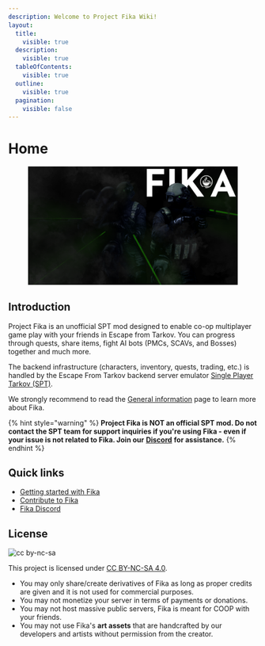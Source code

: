 ```yaml
---
description: Welcome to Project Fika Wiki!
layout:
  title:
    visible: true
  description:
    visible: true
  tableOfContents:
    visible: true
  outline:
    visible: true
  pagination:
    visible: false
---
```


# Home

<figure><img src=".gitbook/assets/1080p_launchertest2.png" alt=""><figcaption></figcaption></figure>

## Introduction

Project Fika is an unofficial SPT mod designed to enable co-op multiplayer game play with your friends in Escape from Tarkov. You can progress through quests, share items, fight AI bots (PMCs, SCAVs, and Bosses) together and much more.

The backend infrastructure (characters, inventory, quests, trading, etc.) is handled by the Escape From Tarkov backend server emulator [Single Player Tarkov (SPT)](https://sp-tarkov.com).

We strongly recommend to read the [General information](General-information.md) page to learn more about Fika.

{% hint style="warning" %}
**Project Fika is NOT an official SPT mod. Do not contact the SPT team for support inquiries if you're using Fika - even if your issue is not related to Fika. Join our** [**Discord**](https://discord.gg/project-fika) **for assistance.**
{% endhint %}

## Quick links

* [Getting started with Fika](installing-fika/)
* [Contribute to Fika](contribute-to-fika.md)
* [Fika Discord](https://discord.gg/project-fika)

## License

![cc by-nc-sa](https://mirrors.creativecommons.org/presskit/buttons/88x31/png/by-nc-sa.png)

This project is licensed under [CC BY-NC-SA 4.0](https://creativecommons.org/licenses/by-nc-sa/4.0/legalcode.en).

* You may only share/create derivatives of Fika as long as proper credits are given and it is not used for commercial purposes.
* You may not monetize your server in terms of payments or donations.
* You may not host massive public servers, Fika is meant for COOP with your friends.
* You may not use Fika's **art assets** that are handcrafted by our developers and artists without permission from the creator.
